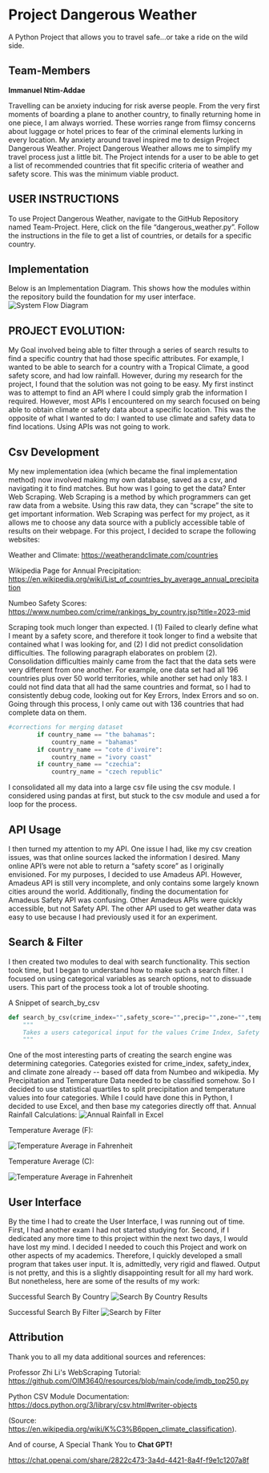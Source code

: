 # Project Dangerous Weather
A Python Project that allows you to travel safe...or take a ride on the wild side. 
## Team-Members
**Immanuel Ntim-Addae** 

Travelling can be anxiety inducing for risk averse people. From the very first moments of boarding a plane to another country, to finally returning home in one piece, I am always worried. These worries range from flimsy concerns about luggage or hotel prices to fear of the criminal elements lurking in every location. 
My anxiety around travel inspired me to design Project Dangerous Weather. Project Dangerous Weather allows me to simplify my travel process just a little bit. The Project intends for a user to be able to get a list of recommended countries that fit specific criteria of weather and safety score. This was the minimum viable product. 
## USER INSTRUCTIONS
To use Project Dangerous Weather, navigate to the GitHub Repository named Team-Project. Here, click on the file “dangerous_weather.py”. Follow the instructions in the file to get a list of countries, or details for a specific country. 
## Implementation
Below is an Implementation Diagram. This shows how the modules within the repository build the foundation for my user interface. 
![System Flow Diagram](./dangerous_weather_flow.png)

## PROJECT EVOLUTION:
My Goal involved being able to filter through a series of search results to find a specific country that had those specific attributes. For example, I wanted to be able to search for a country with a Tropical Climate, a good safety score, and had low rainfall. However, during my research for the project, I found that the solution was not going to be easy. 
My first instinct was to attempt to find an API where I could simply grab the information I required. However, most APIs I encountered on my search focused on being able to obtain climate or safety data about a specific location. This was the opposite of what I wanted to do: I wanted to use climate and safety data to find locations. Using APIs was not going to work.

## Csv Development
My new implementation idea (which became the final implementation method) now involved making my own database, saved as a csv, and navigating it to find matches. But how was I going to get the data? Enter Web Scraping.
Web Scraping is a method by which programmers can get raw data from a website. Using this raw data, they can “scrape” the site to get important information. Web Scraping was perfect for my project, as it allows me to choose any data source with a publicly accessible table of results on their webpage. For this project, I decided to scrape the following websites: 

Weather and Climate: https://weatherandclimate.com/countries 

Wikipedia Page for Annual Precipitation: https://en.wikipedia.org/wiki/List_of_countries_by_average_annual_precipitation 

Numbeo Safety Scores: https://www.numbeo.com/crime/rankings_by_country.jsp?title=2023-mid 

Scraping took much longer than expected. I (1) Failed to clearly define what I meant by a safety score, and therefore it took longer to find a website that contained what I was looking for, and (2) I did not predict consolidation difficulties. The following paragraph elaborates on problem (2).
Consolidation difficulties mainly came from the fact that the data sets were very different from one another. For example, one data set had all 196 countries plus over 50 world territories, while another set had only 183. I could not find data that all had the same countries and format, so I had to consistently debug code, looking out for Key Errors, Index Errors and so on. Going through this process, I only came out with 136 countries that had complete data on them. 
```python
#corrections for merging dataset
        if country_name == "the bahamas":
            country_name = "bahamas"
        if country_name == "cote d'ivoire":
            country_name = "ivory coast"
        if country_name == "czechia":
            country_name = "czech republic"
```

I consolidated all my data into a large csv file using the csv module. I considered using pandas at first, but stuck to the csv module and used a for loop for the process. 
## API Usage
I then turned my attention to my API. One issue I had, like my csv creation issues, was that online sources lacked the information I desired. Many online API’s were not able to return a “safety score” as I originally envisioned. For my purposes, I decided to use Amadeus API. However, Amadeus API is still very incomplete, and only contains some largely known cities around the world. Additionally, finding the documentation for Amadeus Safety API was confusing. Other Amadeus APIs were quickly accessible, but not Safety API. The other API used to get weather data was easy to use because I had previously used it for an experiment. 
## Search & Filter
I then created two modules to deal with search functionality. This section took time, but I began to understand how to make such a search filter. I focused on using categorical variables as search options, not to dissuade users. This part of the process took a lot of trouble shooting. 

A Snippet of search_by_csv
```python
def search_by_csv(crime_index="",safety_score="",precip="",zone="",temp_f="",temp_c=""):
    """
    Takes a users categorical input for the values Crime Index, Safety Score, Annual Rainfall, Climate Zone, Temperature (F), Temperature (C), and filters the data for these values. 
    """
```
One of the most interesting parts of creating the search engine was determining categories. Categories existed for crime_index, safety_index, and climate zone already -- based off data from Numbeo and wikipedia. My Precipitation and Temperature Data needed to be classified somehow. So I decided to use statistical quartiles to split precipitation and temperature values into four categories. 
While I could have done this in Python, I decided to use Excel, and then base my categories directly off that. 
Annual Rainfall Calculations:
![Annual Rainfall in Excel](supporting_research/Annual%20Rainfall%20in%20Excel.png)

Temperature Average (F):

![Temperature Average in Fahrenheit](supporting_research/Temp_Average_inExcel.png)

Temperature Average (C):

![Temperature Average in Fahrenheit](supporting_research/Temp_Average_inExcel_C.png)


## User Interface
By the time I had to create the User Interface, I was running out of time. First, I had another exam I had not started studying for. Second, if I dedicated any more time to this project within the next two days, I would have lost my mind. I decided I needed to couch this Project and work on other aspects of my academics. Therefore, I quickly developed a small program that takes user input. It is, admittedly, very rigid and flawed. Output is not pretty, and this is a slightly disappointing result for all my hard work. But nonetheless, here are some of the results of my work:

Successful Search By Country
![Search By Country Results](./dw_success_example_snippet..png)

Successful Search By Filter
![Search by Filter](./dw_success_example_snippet_filter.png)

## Attribution
Thank you to all my data additional sources and references:

Professor Zhi Li's WebScraping Tutorial:
https://github.com/OIM3640/resources/blob/main/code/imdb_top250.py 

Python CSV Module Documentation:
https://docs.python.org/3/library/csv.html#writer-objects 

(Source: https://en.wikipedia.org/wiki/K%C3%B6ppen_climate_classification). 

And of course, A Special Thank You  to **Chat GPT!**

https://chat.openai.com/share/2822c473-3a4d-4421-8a4f-f9e1c1207a8f 